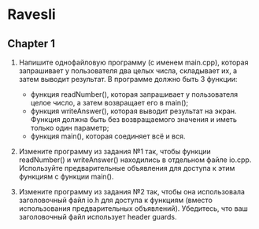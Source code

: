 # Ravesli

## Chapter 1
1. Напишите однофайловую программу (с именем main.cpp), которая запрашивает у пользователя два целых числа, складывает их, а затем выводит результат. В программе должно быть 3 функции:
   - функция readNumber(), которая запрашивает у пользователя целое число, а затем возвращает его в main();
   - функция writeAnswer(), которая выводит результат на экран. Функция должна быть без возвращаемого значения и иметь только один параметр;
   - функция main(), которая соединяет всё и вся.

2. Измените программу из задания №1 так, чтобы функции readNumber() и writeAnswer() находились в отдельном файле io.cpp. Используйте предварительные объявления для доступа к этим функциям с функции main().

3. Измените программу из задания №2 так, чтобы она использовала заголовочный файл io.h для доступа к функциям (вместо использования предварительных объявлений). Убедитесь, что ваш заголовочный файл использует header guards.
